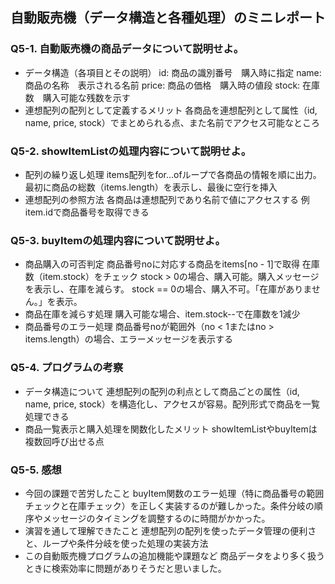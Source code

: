 ## 自動販売機（データ構造と各種処理）のミニレポート
### Q5-1. 自動販売機の商品データについて説明せよ。
* データ構造（各項目とその説明）
id: 商品の識別番号　購入時に指定
name: 商品の名称　表示される名前
price: 商品の価格　購入時の値段
stock: 在庫数　購入可能な残数を示す
* 連想配列の配列として定義するメリット
各商品を連想配列として属性（id, name, price, stock）でまとめられる点、また名前でアクセス可能なところ
### Q5-2. showItemListの処理内容について説明せよ。
* 配列の繰り返し処理
items配列をfor...ofループで各商品の情報を順に出力。
最初に商品の総数（items.length）を表示し、最後に空行を挿入
* 連想配列の参照方法
各商品は連想配列であり名前で値にアクセスする
例　item.idで商品番号を取得できる
### Q5-3. buyItemの処理内容について説明せよ。
* 商品購入の可否判定
商品番号noに対応する商品をitems[no - 1]で取得
在庫数（item.stock）をチェック
stock > 0の場合、購入可能。購入メッセージを表示し、在庫を減らす。
stock == 0の場合、購入不可。「在庫がありません。」を表示。
* 商品在庫を減らす処理
購入可能な場合、item.stock--で在庫数を1減少
* 商品番号のエラー処理
商品番号noが範囲外（no < 1またはno > items.length）の場合、エラーメッセージを表示する
### Q5-4. プログラムの考察
* データ構造について
連想配列の配列の利点として商品ごとの属性（id, name, price, stock）を構造化し、アクセスが容易。配列形式で商品を一覧処理できる
* 商品一覧表示と購入処理を関数化したメリット
showItemListやbuyItemは複数回呼び出せる点
### Q5-5. 感想
* 今回の課題で苦労したこと
buyItem関数のエラー処理（特に商品番号の範囲チェックと在庫チェック）を正しく実装するのが難しかった。条件分岐の順序やメッセージのタイミングを調整するのに時間がかかった。
* 演習を通して理解できたこと
連想配列の配列を使ったデータ管理の便利さと、ループや条件分岐を使った処理の実装方法
* この自動販売機プログラムの追加機能や課題など
商品データをより多く扱うときに検索効率に問題がありそうだと思いました。